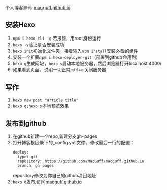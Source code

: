 个人博客源码-[macguff.github.io][github-page]

## 安装Hexo
1. `npm i hexo-cli -g`,若报错，用root身份运行
2. `hexo -v`验证是否安装成功
3. `hexo init`初始化文件夹，接着输入`npm install`安装必备的组件
4. 安装一个扩展`npm i hexo-deployer-git`（部署到github会用到）
5. `hexo g`生成网站，`hexo s`启动本地服务器，然后浏览器打开localhost:4000/
6. 如果看到页面，说明一切正常;ctrl+c关闭服务器

## 写作
1. `hexo new post "article title"`
2. `hexo g;hexo s`本地预览效果

## 发布到github
1. 在github新建一个repo,新建分支gh-pages
2. 打开博客根目录下的_config.yml文件，修改最后一行的配置：
   ```
   deploy:
     type: git
     repository: https://github.com/MacGuff/macguff.github.io
     branch: gh-pages
   ```
   repository修改为你自己的github项目地址
3. `hexo d`发布,访问[macguff.github.io][github-page]

[github-page]: https://macguff.github.io/
